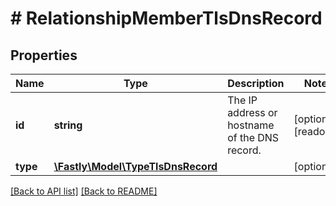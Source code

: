 # # RelationshipMemberTlsDnsRecord

## Properties

Name | Type | Description | Notes
------------ | ------------- | ------------- | -------------
**id** | **string** | The IP address or hostname of the DNS record. | [optional] [readonly]
**type** | [**\Fastly\Model\TypeTlsDnsRecord**](TypeTlsDnsRecord.md) |  | [optional]

[[Back to API list]](../../README.md#endpoints) [[Back to README]](../../README.md)
